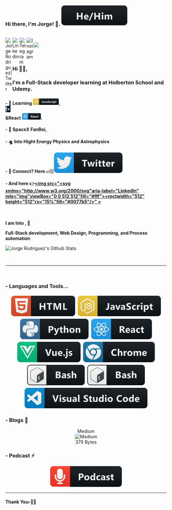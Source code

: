 ### Hi there, I'm Jorge! 👋.  <img src="https://raw.githubusercontent.com/8bithemant/8bithemant/master/svg/pronouns/hehim.svg" >


<br/>
<a href="https://twitter.com/JorRod95">
  <img align="left" alt="Jorge Rodriguez| Twitter" width="22px" src="https://cdn.jsdelivr.net/npm/simple-icons@v3/icons/twitter.svg" />
</a>
<a href="https://www.linkedin.com/in/jorge-andr%C3%A9s-rodr%C3%ADguez-burgos-5a137614a/">
  <img align="left" alt="Linkedin" width="22px" src="https://cdn.jsdelivr.net/npm/simple-icons@v3/icons/linkedin.svg" />
</a>
<a href="https://t.me/JRodriguez9510">
  <img align="left" alt="Telegram" width="22px" src="https://cdn.jsdelivr.net/npm/simple-icons@v3/icons/telegram.svg" />
</a>
<a href="https://www.instagram.com/jrodriguez9510/">
  <img align="left" alt="Instagram" width="22px" src="https://cdn.jsdelivr.net/npm/simple-icons@v3/icons/instagram.svg" />
</a>

![](https://visitor-badge.glitch.me/badge?page_id=jrodriguez9510.visitor-badge)

<br />

### Hi 🙋‍♂️,
### I'm a Full-Stack developer learning at Holberton School and Udemy.


#### - 🥀 Learning <code><img height="20" src="https://raw.githubusercontent.com/8bithemant/8bithemant/master/svg/dev/languages/js.svg"></code>, <code> <img height="20" width="16" src="https://raw.githubusercontent.com/8bithemant/8bithemant/master/svg/dev/languages/python.svg"> </code> &React <code><img height="20" src="https://raw.githubusercontent.com/8bithemant/8bithemant/master/svg/dev/frameworks/react.svg"></code>.




#### - 🔭 SpaceX FanBoi, 

#### - 🛸 Into Hight Energy Physics and Astrophysics

#### - 💬 Connect? Here 👉🏼[<img src="https://raw.githubusercontent.com/8bithemant/8bithemant/master/svg/social/twitter.svg" >](https://twitter.com/JorRod95/)
#### - And here 👉[<img src="<svg xmlns="http://www.w3.org/2000/svg"aria-label="LinkedIn" role="img"viewBox="0 0 512 512"fill="#fff"><rectwidth="512" height="512"rx="15%"fill="#0077b5"/><circle cx="142" cy="138" r="37"/><path stroke="#fff" stroke-width="66" d="M244 194v198M142 194v198"/><path d="M276 282c0-20 13-40 36-40 24 0 33 18 33 45v105h66V279c0-61-32-89-76-89-34 0-51 19-59 32"/></svg>" >](https://www.linkedin.com/in/jorge-andr%C3%A9s-rodr%C3%ADguez-burgos-5a137614a/)


<br />


**I am Into , 🙏**

**Full-Stack development, Web Design, Programming, and Process automation**
<br />


![Jorge Rodriguez's Github Stats](https://github-readme-stats.vercel.app/api?username=jrodriguez9510&show_icons=true&title_color=fff&icon_color=79ff97&text_color=9f9f9f&bg_color=151515)

<br />

*************

<br />

### - Languages and Tools...

<p align="center">
 <img src="https://raw.githubusercontent.com/8bithemant/8bithemant/master/svg/dev/languages/html.svg" alt="Twitter" style="vertical-align:top; margin:4px"><img  src="https://raw.githubusercontent.com/8bithemant/8bithemant/master/svg/dev/languages/js.svg" alt="Twitter" style="vertical-align:top; margin:4px"><img src="https://raw.githubusercontent.com/8bithemant/8bithemant/master/svg/dev/languages/python.svg" alt="Twitter" style="vertical-align:top; margin:4px"><img src="https://raw.githubusercontent.com/8bithemant/8bithemant/master/svg/dev/frameworks/react.svg" alt="Twitter" style="vertical-align:top; margin:4px"><img src="https://raw.githubusercontent.com/8bithemant/8bithemant/master/svg/dev/frameworks/vue.svg" alt="Twitter" style="vertical-align:top; margin:4px"><img src="https://raw.githubusercontent.com/8bithemant/8bithemant/master/svg/dev/misc/chrome.svg" alt="Twitter" style="vertical-align:top; margin:4px"><img src="https://raw.githubusercontent.com/8bithemant/8bithemant/master/svg/dev/tools/bash.svg" alt="Twitter" style="vertical-align:top; margin:4px"><img src="https://raw.githubusercontent.com/8bithemant/8bithemant/master/svg/dev/tools/bash.svg" alt="Twitter" style="vertical-align:top; margin:4px"><img src="https://raw.githubusercontent.com/8bithemant/8bithemant/master/svg/dev/tools/visualstudio_code.svg" alt="Twitter" style="vertical-align:top; margin:4px">

</p>

### - Blogs 🌱

<p align="center">
<td>Medium<br><img src="https://edent.github.io/SuperTinyIcons/images/svg/medium.svg" width="40" title="Medium" /><br>379 Bytes</td> 
</p>

### - Podcast ⚡️
<p align="center">
  <img src="https://raw.githubusercontent.com/8bithemant/8bithemant/master/svg/streaming/podcast.svg"> 
</p>


***********************************

#### Thank You-🙏🏼


<!--
**JRodriguez9510/JRodriguez9510** is a ✨ _special_ ✨ repository because its `README.md` (this file) appears on your GitHub profile.

Here are some ideas to get you started:

- 🔭 I’m currently working on ...
- 🌱 I’m currently learning ...
- 👯 I’m looking to collaborate on ...
- 🤔 I’m looking for help with ...
- 💬 Ask me about ...
- 📫 How to reach me: ...
- 😄 Pronouns: ...
- ⚡ Fun fact: ...
-->
